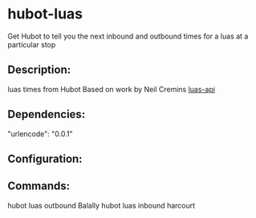 # hubot-luas 
Get Hubot to tell you the next inbound and outbound times for a luas at a particular stop

## Description:
 luas times from Hubot
 Based on work by Neil Cremins [luas-api](https://github.com/ncremins/luas-api)

## Dependencies:
 "urlencode": "0.0.1"

## Configuration:

## Commands:
 hubot luas outbound Balally
 hubot luas inbound harcourt

